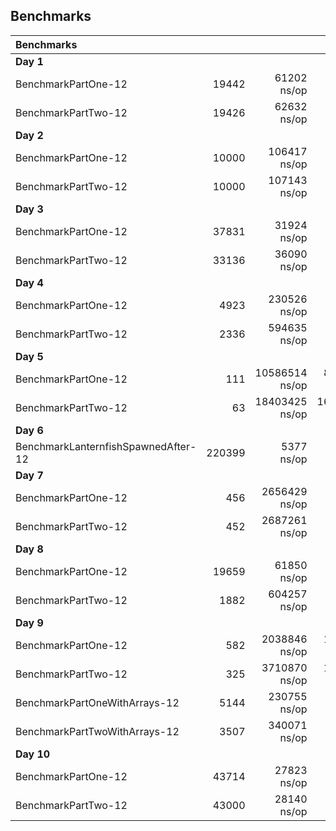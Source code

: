 ## Benchmarks
| Benchmarks |||||
|:-|--:|--:|--:|--:|
| __Day 1__ |||||
|BenchmarkPartOne-12 | 19442 | 61202 ns/op | 94209 B/op | 4 allocs/op |
|BenchmarkPartTwo-12 | 19426 | 62632 ns/op | 94209 B/op | 4 allocs/op |
| __Day 2__ |||||
BenchmarkPartOne-12 | 10000 | 106417 ns/op | 106241 B/op | 2003 allocs/op |
BenchmarkPartTwo-12 | 10000 | 107143 ns/op | 106241 B/op | 2003 allocs/op |
| __Day 3__ |||||
| BenchmarkPartOne-12 | 37831 | 31924 ns/op | 47104 B/op | 3 allocs/op |
| BenchmarkPartTwo-12 | 33136 | 36090 ns/op | 63488 B/op | 4 allocs/op |
| __Day 4__ |||||
| BenchmarkPartOne-12 | 4923 | 230526 ns/op | 104707 B/op | 606 allocs/op |
| BenchmarkPartTwo-12 | 2336 | 594635 ns/op | 104709 B/op | 606 allocs/op |
| __Day 5__ |||||
| BenchmarkPartOne-12 | 111 | 10586514 ns/op | 8564160 B/op | 7831 allocs/op |
| BenchmarkPartTwo-12 | 63 | 18403425 ns/op | 16001146 B/op | 8391 allocs/op |
| __Day 6__ |||||
| BenchmarkLanternfishSpawnedAfter-12 | 220399 | 5377 ns/op | 13088 B/op | 6 allocs/op
| __Day 7__ |||||
| BenchmarkPartOne-12 | 456 | 2656429 ns/op | 61486 B/op | 7 allocs/op |
| BenchmarkPartTwo-12 | 452 | 2687261 ns/op | 61486 B/op | 7 allocs/op |
| __Day 8__ |||||
| BenchmarkPartOne-12 | 19659 | 61850 ns/op | 55297 B/op | 604 allocs/op |
| BenchmarkPartTwo-12 | 1882 | 604257 ns/op | 279475 B/op | 5317 allocs/op |
| __Day 9__ |||||
| BenchmarkPartOne-12 | 582 | 2038846 ns/op | 1447202 B/op | 645 allocs/op |
| BenchmarkPartTwo-12 | 325 | 3710870 ns/op | 1923160 B/op | 2012 allocs/op |
| BenchmarkPartOneWithArrays-12 | 5144 | 230755 ns/op | 643720 B/op | 404 allocs/op |
| BenchmarkPartTwoWithArrays-12 | 3507 | 340071 ns/op | 647833 B/op | 414 allocs/op |
| __Day 10__ |||||
| BenchmarkPartOne-12 | 43714 | 27823 ns/op | 25360 B/op | 224 allocs/op |
| BenchmarkPartTwo-12 | 43000 | 28140 ns/op | 19136 B/op | 196 allocs/op |